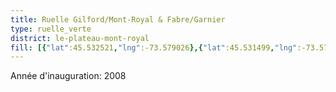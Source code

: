 ```yaml
---
title: Ruelle Gilford/Mont-Royal & Fabre/Garnier
type: ruelle_verte
district: le-plateau-mont-royal
fill: [{"lat":45.532521,"lng":-73.579026},{"lat":45.531499,"lng":-73.576816}]
---
```


Année d'inauguration: 2008